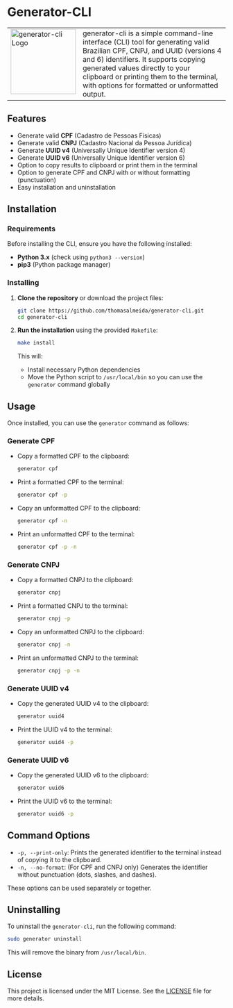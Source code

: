 # Generator-CLI

<table>
  <tr>
    <td width="20%" valign="top">
      <img src="https://res.cloudinary.com/dwn9rdjf6/image/upload/v1743014228/thomasalmeida.dev/projects/generator-cli.jpg" width="150" alt="generator-cli Logo">
    </td>
    <td valign="top">
      generator-cli is a simple command-line interface (CLI) tool for generating valid Brazilian CPF, CNPJ, and UUID (versions 4 and 6) identifiers. It supports copying generated values directly to your clipboard or printing them to the terminal, with options for formatted or unformatted output.
    </td>
  </tr>
</table>

## Features

- Generate valid **CPF** (Cadastro de Pessoas Físicas)
- Generate valid **CNPJ** (Cadastro Nacional da Pessoa Jurídica)
- Generate **UUID v4** (Universally Unique Identifier version 4)
- Generate **UUID v6** (Universally Unique Identifier version 6)
- Option to copy results to clipboard or print them in the terminal
- Option to generate CPF and CNPJ with or without formatting (punctuation)
- Easy installation and uninstallation

## Installation

### Requirements

Before installing the CLI, ensure you have the following installed:

- **Python 3.x** (check using `python3 --version`)
- **pip3** (Python package manager)

### Installing

1. **Clone the repository** or download the project files:
   ```bash
   git clone https://github.com/thomasalmeida/generator-cli.git
   cd generator-cli
   ```

2. **Run the installation** using the provided `Makefile`:
   ```bash
   make install
   ```

   This will:
   - Install necessary Python dependencies
   - Move the Python script to `/usr/local/bin` so you can use the `generator` command globally

## Usage

Once installed, you can use the `generator` command as follows:

### Generate CPF

- Copy a formatted CPF to the clipboard:
  ```bash
  generator cpf
  ```

- Print a formatted CPF to the terminal:
  ```bash
  generator cpf -p
  ```

- Copy an unformatted CPF to the clipboard:
  ```bash
  generator cpf -n
  ```

- Print an unformatted CPF to the terminal:
  ```bash
  generator cpf -p -n
  ```

### Generate CNPJ

- Copy a formatted CNPJ to the clipboard:
  ```bash
  generator cnpj
  ```

- Print a formatted CNPJ to the terminal:
  ```bash
  generator cnpj -p
  ```

- Copy an unformatted CNPJ to the clipboard:
  ```bash
  generator cnpj -n
  ```

- Print an unformatted CNPJ to the terminal:
  ```bash
  generator cnpj -p -n
  ```

### Generate UUID v4

- Copy the generated UUID v4 to the clipboard:
  ```bash
  generator uuid4
  ```

- Print the UUID v4 to the terminal:
  ```bash
  generator uuid4 -p
  ```

### Generate UUID v6

- Copy the generated UUID v6 to the clipboard:
  ```bash
  generator uuid6
  ```

- Print the UUID v6 to the terminal:
  ```bash
  generator uuid6 -p
  ```

## Command Options

- `-p, --print-only`: Prints the generated identifier to the terminal instead of copying it to the clipboard.
- `-n, --no-format`: (For CPF and CNPJ only) Generates the identifier without punctuation (dots, slashes, and dashes).

These options can be used separately or together.

## Uninstalling

To uninstall the `generator-cli`, run the following command:

```bash
sudo generator uninstall
```

This will remove the binary from `/usr/local/bin`.

## License

This project is licensed under the MIT License. See the [LICENSE](LICENSE) file for more details.
